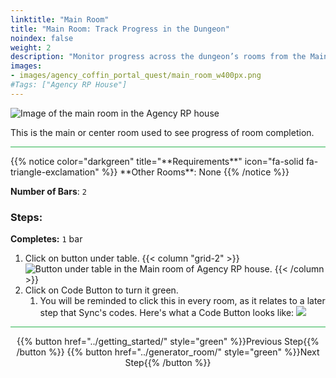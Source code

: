```yaml
---
linktitle: "Main Room"
title: "Main Room: Track Progress in the Dungeon"
noindex: false
weight: 2
description: "Monitor progress across the dungeon’s rooms from the Main Room. Ensure all bars are green to complete the labyrinth."
images:
- images/agency_coffin_portal_quest/main_room_w400px.png
#Tags: ["Agency RP House"]
---
```


![Image of the main room in the Agency RP house](/images/agency_coffin_portal_quest/main_room_w400px.png)


This is the main or center room used to see progress of room completion.

<hr style="background-color: #28b44c" size=8>
{{% notice color="darkgreen" title="**Requirements**" icon="fa-solid fa-triangle-exclamation"  %}}
**Other Rooms**: None 
{{% /notice %}}

**Number of Bars**: `2`

### Steps:

**Completes:** `1` bar
1. Click on button under table.
    {{< column "grid-2" >}} ![Button under table in the Main room of Agency RP house.](/images/agency_coffin_portal_quest/main_room_button_under_table.png) {{< /column >}}
1. Click on Code Button to turn it green.
    1. You will be reminded to click this in every room, as it relates to a later step that Sync's codes.
    Here's what a Code Button looks like: ![](/images/agency_coffin_portal_quest/example_of_code_button_turned_on_green_small.png)


<hr style="background-color: #28b44c" size=8>

<div align="center">{{% button href="../getting_started/" style="green" %}}Previous Step{{% /button %}} {{% button href="../generator_room/" style="green" %}}Next Step{{% /button %}}</div>